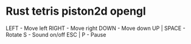 # Rust tetris piston2d opengl

LEFT        - Move left
RIGHT       - Move right
DOWN        - Move down
UP | SPACE  - Rotate
S           - Sound on/off
ESC | P     - Pause
